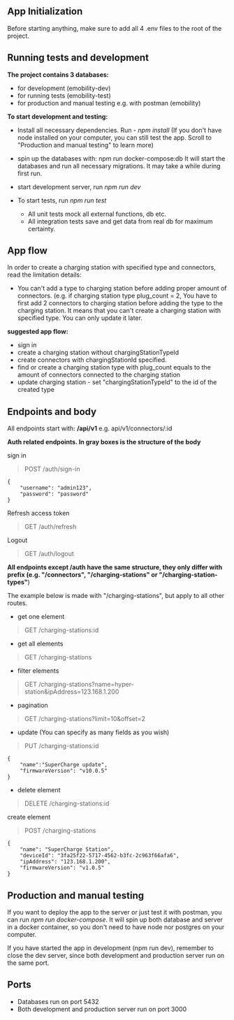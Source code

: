 ## App Initialization
Before starting anything, make sure to add all 4 .env files to the root of the project.

## Running tests and development

**The project contains 3 databases:**

- for development (emobility-dev)
- for running tests (emobility-test)
- for production and manual testing e.g. with postman (emobility)

**To start development and testing:**
- Install all necessary dependencies. Run - *npm install*
  (If you don't have node installed on your computer, you can still test the app. Scroll to "Production and manual testing" to learn more)
  
- spin up the databases with: npm run docker-compose:db
  It will start the databases and run all necessary migrations. It may take a while during first run.

-  start development server, run *npm run dev*

- To start tests, run *npm run test*
  - All unit tests mock all external functions, db etc.
  - All integration tests save and get data from real db for maximum certainty.

## App flow

In order to create a charging station with specified type and connectors, read the limitation details:

- You can't add a type to charging station before adding proper amount of connectors. (e.g. if charging station type plug_count = 2, You have to first add 2 connectors to charging station before adding the type to the charging station. It means that you can't create a charging station with specified type. You can only update it later.

**suggested app flow:**

- sign in
- create a charging station without chargingStationTypeId
- create connectors with chargingStationId specified.
- find or create a charging station type with plug_count equals to the amount of connectors connected to the charging station
- update charging station - set "chargingStationTypeId" to the id of the created type

## Endpoints and body

All endpoints start with: **/api/v1** e.g. api/v1/connectors/:id

**Auth related endpoints. In gray boxes is the structure of the body**

sign in
> POST /auth/sign-in


    {
    	"username": "admin123",
    	"password": "password"
    }

Refresh access token
> GET /auth/refresh

Logout
>GET /auth/logout

**All endpoints except /auth have the same structure, they only differ with prefix (e.g. "/connectors", "/charging-stations" or "/charging-station-types"**)

The example below is made with "/charging-stations", but apply to all other routes.


- get one element
> GET /charging-stations:id

- get all elements
> GET /charging-stations

- filter elements
> GET /charging-stations?name=hyper-station&ipAddress=123.168.1.200

- pagination
> GET /charging-stations?limit=10&offset=2
- update (You can specify as many fields as you wish)
> PUT /charging-stations:id

    {
	    "name":"SuperCharge update",
	    "firmwareVersion": "v10.0.5"
    }
- delete  element
> DELETE /charging-stations:id

create element
> POST /charging-stations

    {
	    "name": "SuperCharge Station",
	    "deviceId": "3fa25f22-5717-4562-b3fc-2c963f66afa6",
	    "ipAddress": "123.168.1.200",
	    "firmwareVersion": "v1.0.5"
    }

## Production and manual testing
If you want to deploy the app to the server or just test it with postman, you can run
*npm run docker-compose*.
It will spin up both database and server in a docker container, so you don't need to have node  nor postgres on your computer.

If you have started the app in development (npm run dev), remember to close the dev server, since both development and production server run on the same port.

## Ports

- Databases run on port 5432
- Both development and production server run on port 3000
